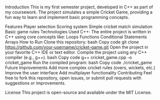 Introduction This is my first semester project, developed in C++ as part
of my coursework. The project simulates a simple Cricket Game, providing
a fun way to learn and implement basic programming concepts.

Features Player selection Scoring system Simple cricket match simulation
Basic game rules Technologies Used C++: The entire project is written in
C++ using core concepts like: Loops Functions Conditional Statements
Arrays How to Run Clone this repository: bash Copy code git clone
https://github.com/your-username/cricket-game.git Open the project in
your favorite C++ IDE or text editor. Compile the project using any C++
compiler (e.g., g++). bash Copy code g++ cricket_game.cpp -o
cricket_game Run the compiled program: bash Copy code ./cricket_game
Future Improvements Add more complex cricket rules (overs, wickets,
etc.) Improve the user interface Add multiplayer functionality
Contributing Feel free to fork this repository, open issues, or submit
pull requests with suggestions or improvements.

License This project is open-source and available under the MIT License.
